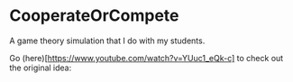 # CooperateOrCompete
A game theory simulation that I do with my students. 

Go (here)[https://www.youtube.com/watch?v=YUuc1_eQk-c] to check out the original idea: 
